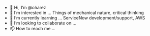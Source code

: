 - 👋 Hi, I’m @oharez
- 👀 I’m interested in ... Things of mechanical nature, critical thinking
- 🌱 I’m currently learning ... ServiceNow development/support, AWS
- 💞️ I’m looking to collaborate on ...
- 📫 How to reach me ... 

<!---
oharez/oharez is a ✨ special ✨ repository because its `README.md` (this file) appears on your GitHub profile.
You can click the Preview link to take a look at your changes.
--->
